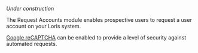 _Under construction_

The Request Accounts module enables prospective users to request a user account on your Loris system.    

[Google reCAPTCHA](Using-Google-reCAPTCHA) can be enabled to provide a level of security against automated requests.